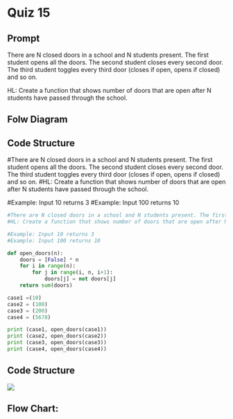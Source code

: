 # Quiz 15
## Prompt
There are N closed doors in a school and N students present. The first student opens all the doors. The second student closes every second door. The third student toggles every third door (closes if open, opens if closed) and so on.

HL: Create a function that shows number of doors that are open after N students have passed through the school.

## Folw Diagram

## Code Structure
#There are N closed doors in a school and N students present. The first student opens all the doors. The second student closes every second door. The third student toggles every third door (closes if open, opens if closed) and so on.
#HL: Create a function that shows number of doors that are open after N students have passed through the school.

#Example: Input 10 returns 3
#Example: Input 100 returns 10

```.py
#There are N closed doors in a school and N students present. The first student opens all the doors. The second student closes every second door. The third student toggles every third door (closes if open, opens if closed) and so on.
#HL: Create a function that shows number of doors that are open after N students have passed through the school.

#Example: Input 10 returns 3
#Example: Input 100 returns 10

def open_doors(n):
    doors = [False] * n
    for i in range(n):
        for j in range(i, n, i+1):
            doors[j] = not doors[j]
    return sum(doors)

case1 =(10)
case2 = (100)
case3 = (200)
case4 = (5678)

print (case1, open_doors(case1))
print (case2, open_doors(case2))
print (case3, open_doors(case3))
print (case4, open_doors(case4))
```


##  Code Structure
![](re:quiz15.png)


## Flow Chart:


![]()

